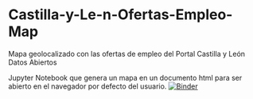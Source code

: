 # Castilla-y-Le-n-Ofertas-Empleo-Map
Mapa geolocalizado con las ofertas de empleo del Portal Castilla y León Datos Abiertos

Jupyter Notebook que genera un mapa en un documento html para ser abierto en el navegador por defecto del usuario.
[![Binder](https://mybinder.org/badge_logo.svg)](https://mybinder.org/v2/gh/MarcosRecio/Castilla-y-Le-n-Ofertas-Empleo-Map/master?filepath=CyL_oferta_empleo.ipynb)
